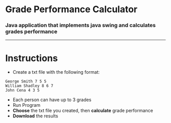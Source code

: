 # Grade Performance Calculator
### Java application that implements java swing and calculates grades performance
---
# Instructions
- Create a txt file with the following format:
```
George Smith 7 5 5
William Shadley 8 6 7
John Cena 4 3 5
```
- Each person can have up to 3 grades
- Run Program
- **Choose** the txt file you created, then **calculate** grade performance
- **Download** the results